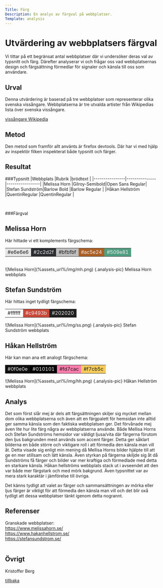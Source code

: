 ```yaml
---
Title: Färg
Description: En analys av färgval på webbplatser.
Template: analysis
---
```


Utvärdering av webbplatsers färgval
=======================

Vi tittar på ett begränsat antal webbplatser där vi undersöker deras val av typsnitt och färg. Därefter analyserar vi och frågar oss vad webbplatsernas design och färgsättning förmedlar för signaler och känsla till oss som användare.
<br>

Urval
-----------------------

Denna utvärdering är baserad på tre webbplatser som representerar olika svenska vissångare. Webbplatserna är tre utvalda artister från Wikipedias lista över svenska vissångare. 

<a href="https://sv.wikipedia.org/wiki/Kategori:Svenska_viss%C3%A5ngare">vissångare Wikipedia</a>
<br>

Metod
-----------------------

Den metod som framför allt använts är firefox devtools. Där har vi med hjälp av inspektör filken inspekterat både typsnitt och färger.
<br>

Resultat
-----------------------

###Typsnitt
|Webbplats       |Rubrik         |brödtext         |
|----------------|---------------|-----------------|
|Melissa Horn    |Gilroy-Semibold|Open Sans Regular|
|Stefan Sundström|Barlow Bold    |Barlow Regular   |
|Håkan Hellström |QuentinRegular |QuentinRegular   |

<br>

###Färgval

Melissa Horn
-----------------
Här hittade vi ett komplements färgschema:
<table class="col-palette">
<tr>
<td style="background-color: #e6e6e6">#e6e6e6</td>
<td style="background-color: #2c2d2f; color:#eee">#2c2d2f</td>
<td style="background-color: #bfbfbf">#bfbfbf</td>
<td style="background-color: #ac5e24; color:#eee">#ac5e24</td>
<td style="background-color: #509e81; color:#eee">#509e81</td>
</tr>
</table>
<br>
![Melissa Horn](%assets_url%/img/mh.png) {.analysis-pic}
Melissa Horn webbplats
<br>

Stefan Sundström
---------------------
Här hittas inget tydligt färgschema:
<table class="col-palette">
<tr>
<td style="background-color: #ffffff">#ffffff</td>
<td style="background-color: #c9493b; color:#eee">#c9493b</td>
<td style="background-color: #202020; color:#eee">#202020</td>
</tr>
</table>
![Melissa Horn](%assets_url%/img/ss.png) {.analysis-pic}
Stefan Sundström webbplats
<br>

Håkan Hellström
------------------- 
Här kan man ana ett analogt färgschema:
<table class="col-palette">
<tr>
<td style="background-color: #0f0e0e; color:#eee">#0f0e0e</td>
<td style="background-color: #010101; color:#eee">#010101</td>
<td style="background-color: #fd7cac">#fd7cac</td>
<td style="background-color: #f7cb5c">#f7cb5c</td>
</tr>
</table>
![Melissa Horn](%assets_url%/img/hh.png) {.analysis-pic}
Håkan Hellström webbplats
<br>

Analys
-----------------------
Det som först slår mej är dels att färgsättningen skiljer sig mycket mellan dom olika webbplatserna och även att en färgpalett för hemsidan inte alltid ger samma känsla som den faktiska webbplatsen ger. Det förvånade mej även lite hur lite färg några av webbplatserna använde. Både Mellisa Horns och Stefan Sundströms hemsidor var väldigt ljusa/vita där färgerna förutom den ljus bakgrunden mest används som accent färger. Detta ger såklart bilderna en både större och viktigare roll i att förmedla den känsla man vill åt. Detta visade sig enligt min mening då Mellisa Horns bilder hjälpte till att ge en mer stillsam och lätt känsla. Även styrkan på färgerna skiljde sig åt då Sundströms få färger och bilder var mer kraftiga och förmedlade med detta en starkare känsla. Håkan hellströms webbplats stack ut i avseendet att den var både mer färgstark och med mörk bakgrund. Även typsnittet var av mera stark karaktär i jämförelse till övriga.

Det känns tydligt att valet av färger och sammansättningen av mörka eller ljus färger är viktigt för att förmedla den känsla man vill och det blir oxå tydligt att dessa webbplatser tänkt igenom detta nogrannt.
<br>

Referenser
-----------------------

Granskade webbplatser:<br>
https://www.melissahorn.se/<br>
https://www.hakanhellstrom.se/<br>
https://stefansundstrom.se/<br>
<br>

Övrigt
-----------------------

Kristoffer Berg


<a href="%base_url%?analysis">tillbaka</a>
